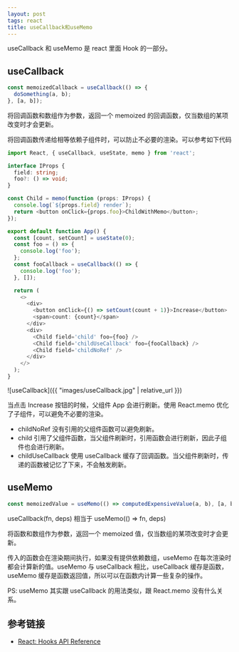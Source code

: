 ```yaml
---
layout: post
tags: react
title: useCallback和useMemo
---
```


useCallback 和 useMemo 是 react 里面 Hook 的一部分。

## useCallback

```js
const memoizedCallback = useCallback(() => {
  doSomething(a, b);
}, [a, b]);
```

将回调函数和数组作为参数，返回一个 memoized 的回调函数，仅当数组的某项改变时才会更新。

将回调函数传递给相等依赖子组件时，可以防止不必要的渲染。可以参考如下代码

```ts
import React, { useCallback, useState, memo } from 'react';

interface IProps {
  field: string;
  foo?: () => void;
}

const Child = memo(function (props: IProps) {
  console.log(`${props.field} render`);
  return <button onClick={props.foo}>ChildWithMemo</button>;
});

export default function App() {
  const [count, setCount] = useState(0);
  const foo = () => {
    console.log('foo');
  };
  const fooCallback = useCallback(() => {
    console.log('foo');
  }, []);

  return (
    <>
      <div>
        <button onClick={() => setCount(count + 1)}>Increase</button>
        <span>count: {count}</span>
      </div>
      <div>
        <Child field='child' foo={foo} />
        <Child field='childUseCallback' foo={fooCallback} />
        <Child field='childNoRef' />
      </div>
    </>
  );
}
```

![useCallback]({{ "images/useCallback.jpg" | relative_url }})

当点击 Increase 按钮的时候，父组件 App 会进行刷新。使用 React.memo 优化了子组件，可以避免不必要的渲染。

- childNoRef 没有引用的父组件函数可以避免刷新。
- child 引用了父组件函数，当父组件刷新时，引用函数会进行刷新，因此子组件也会进行刷新。
- childUseCallback 使用 useCallback 缓存了回调函数。当父组件刷新时，传递的函数被记忆了下来，不会触发刷新。

## useMemo

```js
const memoizedValue = useMemo(() => computedExpensiveValue(a, b), [a, b]);
```

useCallback(fn, deps) 相当于 useMemo(() => fn, deps)

将函数和数组作为参数，返回一个 memoized 值，仅当数组的某项改变时才会更新。

传入的函数会在渲染期间执行，如果没有提供依赖数组，useMemo 在每次渲染时都会计算新的值。useMemo 与 useCallback 相比，useCallback 缓存是函数，useMemo 缓存是函数返回值，所以可以在函数内计算一些复杂的操作。

PS: useMemo 其实跟 useCallback 的用法类似，跟 React.memo 没有什么关系。

## 参考链接

- [React: Hooks API Reference](https://reactjs.org/docs/hooks-reference.html)
